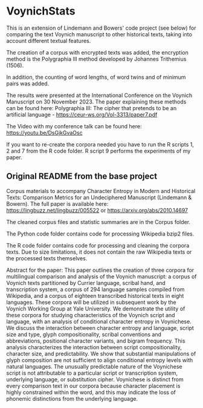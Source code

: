 # VoynichStats

This is an extension of Lindemann and Bowers' code project (see below) for comparing the text Voynich manuscript to other historical texts, taking into account different textual features. 

The creation of a corpus with encrypted texts was added, the encryption method is the Polygraphia III method developed by Johannes Trithemius (1506).  

In addition, the counting of word lengths, of word twins and of minimum pairs was added. 

The results were presented at the International Conference on the Voynich Manuscript on 30 November 2023. The paper explaining these methods can be found here: Polygraphia III: The cipher that pretends to be an
artificial language - https://ceur-ws.org/Vol-3313/paper7.pdf

The Video with my conference talk can be found here: https://youtu.be/DsGjkGvaOsc

If you want to re-create the corpora needed you have to run the R scripts 1, 2 and 7 from the R code folder. 
R script 9 performs the experiments of my paper.


## Original README from the base project
Corpus materials to accompany Character Entropy in Modern and Historical Texts: Comparison Metrics for an Undeciphered Manuscript (Lindemann &amp; Bowern). The full paper is available here: https://lingbuzz.net/lingbuzz/005522 or https://arxiv.org/abs/2010.14697

The cleaned corpus files and statistic summaries are in the Corpus folder.

The Python code folder contains code for processing Wikipedia bzip2 files. 

The R code folder contains code for processing and cleaning the corpora texts. Due to size limitations, it does not contain the raw Wikipedia texts or the processed texts themselves. 

Abstract for the paper:
This paper outlines the creation of three corpora for multilingual comparison and analysis of the Voynich manuscript: a corpus of Voynich texts partitioned by Currier language, scribal hand, and transcription system, a corpus of 294 language samples compiled from Wikipedia, and a corpus of eighteen transcribed historical texts in eight languages. These corpora will be utilized in subsequent work by the Voynich Working Group at Yale University. We demonstrate the utility of these corpora for studying characteristics of the Voynich script and language, with an analysis of conditional character entropy in Voynichese. We discuss the interaction between character entropy and language, script size and type, glyph compositionality, scribal conventions and abbreviations, positional character variants, and bigram frequency. This analysis characterizes the interaction between script compositionality, character size, and predictability. We show that substantial manipulations of glyph composition are not sufficient to align conditional entropy levels with natural languages. The unusually predictable nature of the Voynichese script is not attributable to a particular script or transcription system, underlying language, or substitution cipher. Voynichese is distinct from every comparison text in our corpora because character placement is highly constrained within the word, and this may indicate the loss of phonemic distinctions from the underlying language.
